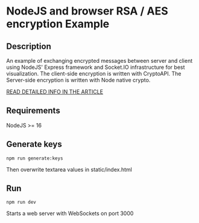NodeJS and browser RSA / AES encryption Example
================================================

Description
------------
An example of exchanging encrypted messages between server and client using NodeJS' Express framework and Socket.IO infrastructure for best visualization.
The client-side encryption is written with CryptoAPI.
The Server-side encryption is written with Node native crypto.

[READ DETAILED INFO IN THE ARTICLE](https://medium.com/@weblab_tech/encrypted-client-server-communication-protection-of-privacy-and-integrity-with-aes-and-rsa-in-c7b180fe614e#.6pvs68jnn)

Requirements
------------
NodeJS >= 16

Generate keys
---------------
~~~~~~~~~~~~~~~~~~
npm run generate:keys
~~~~~~~~~~~~~~~~~~
Then overwrite textarea values in static/index.html

Run
---
~~~~~~~~~~~~~~~~~~
npm run dev
~~~~~~~~~~~~~~~~~~
Starts a web server with WebSockets on port 3000
